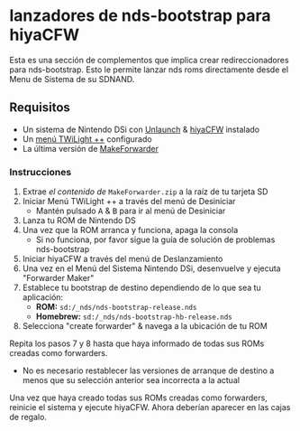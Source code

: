 # lanzadores de nds-bootstrap para hiyaCFW

Esta es una sección de complementos que implica crear redireccionadores para nds-bootstrap. Esto le permite lanzar nds roms directamente desde el Menu de Sistema de su SDNAND.

## Requisitos

- Un sistema de Nintendo DSi con [Unlaunch](/installing-unlaunch) & [hiyaCFW](/hiyacfw-setup) instalado
- Un [menú TWiLight ++](launching-the-exploit.html#twilight-menu) configurado
- La última versión de [MakeForwarder](https://github.com/Ta180m/Make-Forwarder-Dsi/releases)

### Instrucciones

1. Extrae *el contenido de* `MakeForwarder.zip` a la raíz de tu tarjeta SD
1. Iniciar Menú TWiLight ++ a través del menú de Desiniciar
   - Mantén pulsado <kbd class="face">A</kbd> & <kbd class="face">B</kbd> para ir al menú de Desiniciar
1. Lanza tu ROM de Nintendo DS
1. Una vez que la ROM arranca y funciona, apaga la consola
   - Si no funciona, por favor sigue la guía de solución de problemas nds-bootstrap
1. Iniciar hiyaCFW a través del menú de Deslanzamiento
1. Una vez en el Menú del Sistema Nintendo DSi, desenvuelve y ejecuta "Forwarder Maker"
1. Establece tu bootstrap de destino dependiendo de lo que sea tu aplicación:
   - **ROM:** `sd:/_nds/nds-bootstrap-release.nds`
   - **Homebrew:** `sd:/_nds/nds-bootstrap-hb-release.nds`
1. Selecciona "create forwarder" & navega a la ubicación de tu ROM

Repita los pasos 7 y 8 hasta que haya informado de todas sus ROMs creadas como forwarders.
- No es necesario restablecer las versiones de arranque de destino a menos que su selección anterior sea incorrecta a la actual

Una vez que haya creado todas sus ROMs creadas como forwarders, reinicie el sistema y ejecute hiyaCFW. Ahora deberían aparecer en las cajas de regalo.
